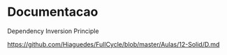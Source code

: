 # Documentacao

Dependency Inversion Principle

https://github.com/Hiaguedes/FullCycle/blob/master/Aulas/12-Solid/D.md